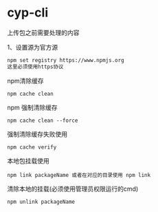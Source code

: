 
# cyp-cli



上传包之前需要处理的内容

1、设置源为官方源 

```bash
npm set registry https://www.npmjs.org
这里必须使用https协议
```

npm清除缓存

```
npm cache clean
```

npm 强制清除缓存

```
npm cache clean --force
```

强制清除缓存失败使用

```
npm cache verify
```



本地包挂载使用

```
npm link packageName 或者在对应的目录使用 npm link
```

清除本地的挂载(必须使用管理员权限运行的cmd)

```
npm unlink packageName
```

